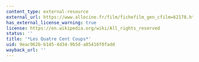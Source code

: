 ```yaml
---
content_type: external-resource
external_url: https://www.allocine.fr/film/fichefilm_gen_cfilm=62178.html
has_external_license_warning: true
license: https://en.wikipedia.org/wiki/All_rights_reserved
status: ''
title: '*Les Quatre Cent Coups*'
uid: 9eac962b-b145-4d34-9b5d-a85416f0fadd
wayback_url: ''
---
```

